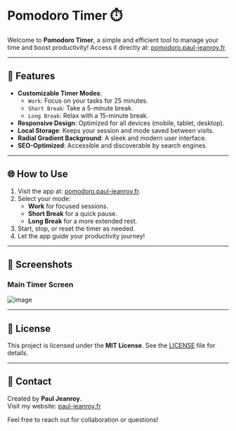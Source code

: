 # Pomodoro Timer ⏱️

Welcome to **Pomodoro Timer**, a simple and efficient tool to manage your time and boost productivity! Access it directly at: [pomodoro.paul-jeanroy.fr](https://pomodoro.paul-jeanroy.fr)

---

## 🚀 Features

- **Customizable Timer Modes**:
  - `Work`: Focus on your tasks for 25 minutes.
  - `Short Break`: Take a 5-minute break.
  - `Long Break`: Relax with a 15-minute break.
- **Responsive Design**: Optimized for all devices (mobile, tablet, desktop).
- **Local Storage**: Keeps your session and mode saved between visits.
- **Radial Gradient Background**: A sleek and modern user interface.
- **SEO-Optimized**: Accessible and discoverable by search engines.

---

## 🌐 How to Use

1. Visit the app at: [pomodoro.paul-jeanroy.fr](https://pomodoro.paul-jeanroy.fr).
2. Select your mode:
   - **Work** for focused sessions.
   - **Short Break** for a quick pause.
   - **Long Break** for a more extended rest.
3. Start, stop, or reset the timer as needed.
4. Let the app guide your productivity journey!

---

## 📸 Screenshots

### **Main Timer Screen**
![image](https://github.com/user-attachments/assets/b6a71b18-6002-4b35-ad00-e0e70c3d9504)


---

## 📜 License

This project is licensed under the **MIT License**. See the [LICENSE](LICENSE) file for details.

---

## 📧 Contact

Created by **Paul Jeanroy**.  
Visit my website: [paul-jeanroy.fr](https://paul-jeanroy.fr)

Feel free to reach out for collaboration or questions!
